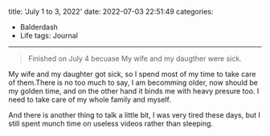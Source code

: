 title: 'July 1 to 3, 2022'
date: 2022-07-03 22:51:49
categories:
- Balderdash
- Life
tags: Journal
---
> Finished on July 4 becuase My wife and my daugther were sick.

My wife and my daughter got sick, so I spend most of my time to take care of them.There is no too much to say, I am becomming older, now should be my golden time, and on the other hand it binds me with heavy presure too. I need to take care of my whole family and myself.

And there is another thing to talk a little bit, I was very tired these days, but I still spent munch time on useless videos rather than sleeping.
